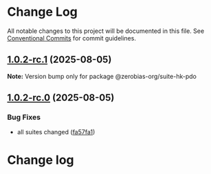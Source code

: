 # Change Log

All notable changes to this project will be documented in this file.
See [Conventional Commits](https://conventionalcommits.org) for commit guidelines.

## [1.0.2-rc.1](https://github.com/zerobias-org/suite/compare/@zerobias-org/suite-hk-pdo@1.0.2-rc.0...@zerobias-org/suite-hk-pdo@1.0.2-rc.1) (2025-08-05)

**Note:** Version bump only for package @zerobias-org/suite-hk-pdo





## [1.0.2-rc.0](https://github.com/zerobias-org/suite/compare/@zerobias-org/suite-hk-pdo@1.0.1...@zerobias-org/suite-hk-pdo@1.0.2-rc.0) (2025-08-05)


### Bug Fixes

* all suites changed ([fa57fa1](https://github.com/zerobias-org/suite/commit/fa57fa1af7628003297df46b2d7740fe95bd2666))





# Change log
